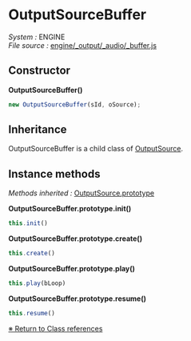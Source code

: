 # OutputSourceBuffer
_System :_ ENGINE  
_File source :_ [engine/_output/_audio/_buffer.js](https://github.com/de-sign/DBZ-Versus/blob/master/src/assets/js/engine/_output/_audio/_buffer.js)

## Constructor
**OutputSourceBuffer()**
```javascript
new OutputSourceBuffer(sId, oSource);
```
## Inheritance
OutputSourceBuffer is a child class of [OutputSource](OutputSource.md).

## Instance methods
_Methods inherited :_ [OutputSource.prototype](OutputSource.md#instance-methods) 

**OutputSourceBuffer.prototype.init()**
```javascript
this.init()
```
**OutputSourceBuffer.prototype.create()**
```javascript
this.create()
```
**OutputSourceBuffer.prototype.play()**
```javascript
this.play(bLoop)
```
**OutputSourceBuffer.prototype.resume()**
```javascript
this.resume()
```

<link rel="stylesheet" href="../_doc.css" />

[&#8251; Return to Class references](References.md)